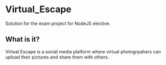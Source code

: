 # Virtual_Escape
Solution for the exam project for NodeJS elective.

## What is it?
Virtual Escape is a social media platform where virtual photogrpahers can upload their pictures and share them with others.
